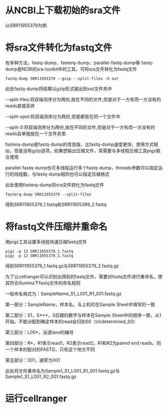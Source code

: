 # 从NCBI上下载初始的sra文件
以SRR11955379为例
# 将sra文件转化为fastq文件
有多种方法，fastq-dump、fasterq-dump、parallel-fastq-dump等
fastq-dump是NCBI的sra-toolkit中的工具，可将sra文件转化为fastq文件
```
fastq-dump SRR11955379 --gzip --split-files -O out
```
此处fastq-dump将结果以gzip形式输出到out文件夹中

--split-files:将双端测序分为两份,放在不同的文件,但是对于一方有而一方没有的reads直接丢弃

--split-spot:将双端测序分为两份,但是都放在同一个文件中

--split-3:将双端测序分为两份,放在不同的文件,但是对于一方有而一方没有的reads会单独放在一个文件夹里

fasterq-dump是fastq-dump的改良版，比fastq-dump速度更快，使用方式相似，但是没有gzip选项，如果想输出压缩文件，常需要与多线程压缩工具pigz联合使用

parallel-fastq-dump也可多线程运行多个fastq-dump，threads参数可以指定运行的线程数，与fastq-dump相同也可以指定压缩格式

此处使用fasterq-dump将sra文件转化为fastq文件
```
fasterq-dump SRR11955379 --split-files
```
得到SRR11955379_1.fastq和SRR11955399_2.fastq
# 将fastq文件压缩并重命名
用pigz工具设置多线程快速压缩fastq文件
```
pigz -p 12 SRR11955379_1.fastq
pigz -p 12 SRR11955379_2.fastq
```
得到SRR11955379_1.fastq.gz与SRR11955379_2.fastq.gz

为了让cellranger可以识别出得到的fastq文件，需要对fastq文件进行重命名，使其符合illumina下fastq文件的命名规则

一般命名格式为：SampleName_S1_L001_R1_001.fastq.gz

第一部分：SampleName，样本名，与上机时在Sample Sheet中填写的一致

第二部分：S1，S***，S后跟的数字与样本在Sample Sheet中的顺序一致，从1开始。不能分配到确定样本的read会归到S0（Undetermined_S0）

第三部分：L00*，泳道lane的编号

第四部分：R*，R1表示read1，R2表示read2。R1和R2为paired end reads。同一个样本的配对的FASTQ，只有这个地方不同

第五部分：001，通常为001

此处将文件重命名为Sample1_S1_L001_R1_001.fastq.gz与Sample1_S1_L001_R2_001.fastq.gz
# 运行cellranger
